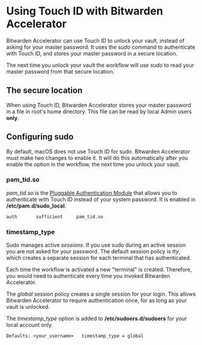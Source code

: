# Using Touch ID with Bitwarden Accelerator

Bitwarden Accelerator can use Touch ID to unlock your vault, instead of asking for your master password.  It uses the *sudo* command to authenticate with Touch ID, and stores your master password in a secure location.

The next time you unlock your vault the workflow will use *sudo* to read your master password from that secure location.

## The secure location

When using Touch ID, Bitwarden Accelerator stores your master password in a file in root's home directory.  This file can be read by local Admin users **only**.

## Configuring sudo

By default, macOS does not use Touch ID for sudo.  Bitwarden Accelerator must make two changes to enable it.  It will do this automatically after you enable the option in the workflow, the next time you unlock your vault.

### pam_tid.so

*pam_tid.so* is the [Pluggable Authentication Module](https://en.wikipedia.org/wiki/Pluggable_Authentication_Module) that allows you to authenticate with Touch ID instead of your system password.  It is enabled in **/etc/pam.d/sudo_local**.

    auth       sufficient     pam_tid.so

### timestamp_type

Sudo manages active *sessions*.  If you use sudo during an active session you are not asked for your password.  The default session policy is *tty*, which creates a separate session for each terminal that has authenticated.

Each time the workflow is activated a new "terminal" is created.  Therefore, you would need to authenticate every time you invoked Bitwarden Accelerator.

The *global* session policy creates a single session for your login. This allows Bitwarden Accelerator to require authentication once, for as long as your vault is unlocked.

The *timestamp_type* option is added to **/etc/sudoers.d/sudoers** for your local account only.

    Defaults: <your_username>	timestamp_type = global
